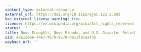 ```yaml
---
content_type: external-resource
external_url: https://doi.org/10.1162/qjec.122.2.693
has_external_license_warning: true
license: https://en.wikipedia.org/wiki/All_rights_reserved
status: ''
title: News Droughts, News Floods, and U.S. Disaster Relief
uid: e8a12e66-4467-4b7b-9278-d811f8caaf3b
wayback_url: ''
---
```

